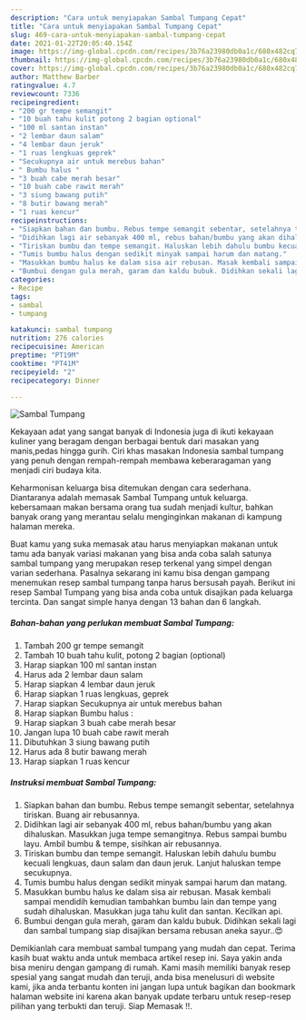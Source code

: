 ```yaml
---
description: "Cara untuk menyiapakan Sambal Tumpang Cepat"
title: "Cara untuk menyiapakan Sambal Tumpang Cepat"
slug: 469-cara-untuk-menyiapakan-sambal-tumpang-cepat
date: 2021-01-22T20:05:40.154Z
image: https://img-global.cpcdn.com/recipes/3b76a23980db0a1c/680x482cq70/sambal-tumpang-foto-resep-utama.jpg
thumbnail: https://img-global.cpcdn.com/recipes/3b76a23980db0a1c/680x482cq70/sambal-tumpang-foto-resep-utama.jpg
cover: https://img-global.cpcdn.com/recipes/3b76a23980db0a1c/680x482cq70/sambal-tumpang-foto-resep-utama.jpg
author: Matthew Barber
ratingvalue: 4.7
reviewcount: 7336
recipeingredient:
- "200 gr tempe semangit"
- "10 buah tahu kulit potong 2 bagian optional"
- "100 ml santan instan"
- "2 lembar daun salam"
- "4 lembar daun jeruk"
- "1 ruas lengkuas geprek"
- "Secukupnya air untuk merebus bahan"
- " Bumbu halus "
- "3 buah cabe merah besar"
- "10 buah cabe rawit merah"
- "3 siung bawang putih"
- "8 butir bawang merah"
- "1 ruas kencur"
recipeinstructions:
- "Siapkan bahan dan bumbu. Rebus tempe semangit sebentar, setelahnya tiriskan. Buang air rebusannya."
- "Didihkan lagi air sebanyak 400 ml, rebus bahan/bumbu yang akan dihaluskan. Masukkan juga tempe semangitnya. Rebus sampai bumbu layu. Ambil bumbu &amp; tempe, sisihkan air rebusannya."
- "Tiriskan bumbu dan tempe semangit. Haluskan lebih dahulu bumbu kecuali lengkuas, daun salam dan daun jeruk. Lanjut haluskan tempe secukupnya."
- "Tumis bumbu halus dengan sedikit minyak sampai harum dan matang."
- "Masukkan bumbu halus ke dalam sisa air rebusan. Masak kembali sampai mendidih kemudian tambahkan bumbu lain dan tempe yang sudah dihaluskan. Masukkan juga tahu kulit dan santan. Kecilkan api."
- "Bumbui dengan gula merah, garam dan kaldu bubuk. Didihkan sekali lagi dan sambal tumpang siap disajikan bersama rebusan aneka sayur..😍"
categories:
- Recipe
tags:
- sambal
- tumpang

katakunci: sambal tumpang 
nutrition: 276 calories
recipecuisine: American
preptime: "PT19M"
cooktime: "PT41M"
recipeyield: "2"
recipecategory: Dinner

---
```



![Sambal Tumpang](https://img-global.cpcdn.com/recipes/3b76a23980db0a1c/680x482cq70/sambal-tumpang-foto-resep-utama.jpg)

Kekayaan adat yang sangat banyak di Indonesia juga di ikuti kekayaan kuliner yang beragam dengan berbagai bentuk dari masakan yang manis,pedas hingga gurih. Ciri khas masakan Indonesia sambal tumpang yang penuh dengan rempah-rempah membawa keberaragaman yang menjadi ciri budaya kita.




Keharmonisan keluarga bisa ditemukan dengan cara sederhana. Diantaranya adalah memasak Sambal Tumpang untuk keluarga. kebersamaan makan bersama orang tua sudah menjadi kultur, bahkan banyak orang yang merantau selalu menginginkan makanan di kampung halaman mereka.

Buat kamu yang suka memasak atau harus menyiapkan makanan untuk tamu ada banyak variasi makanan yang bisa anda coba salah satunya sambal tumpang yang merupakan resep terkenal yang simpel dengan varian sederhana. Pasalnya sekarang ini kamu bisa dengan gampang menemukan resep sambal tumpang tanpa harus bersusah payah.
Berikut ini resep Sambal Tumpang yang bisa anda coba untuk disajikan pada keluarga tercinta. Dan sangat simple hanya dengan 13 bahan dan 6 langkah.


<!--inarticleads1-->

##### Bahan-bahan yang perlukan membuat Sambal Tumpang:

1. Tambah 200 gr tempe semangit
1. Tambah 10 buah tahu kulit, potong 2 bagian (optional)
1. Harap siapkan 100 ml santan instan
1. Harus ada 2 lembar daun salam
1. Harap siapkan 4 lembar daun jeruk
1. Harap siapkan 1 ruas lengkuas, geprek
1. Harap siapkan Secukupnya air untuk merebus bahan
1. Harap siapkan  Bumbu halus :
1. Harap siapkan 3 buah cabe merah besar
1. Jangan lupa 10 buah cabe rawit merah
1. Dibutuhkan 3 siung bawang putih
1. Harus ada 8 butir bawang merah
1. Harap siapkan 1 ruas kencur




<!--inarticleads2-->

##### Instruksi membuat  Sambal Tumpang:

1. Siapkan bahan dan bumbu. Rebus tempe semangit sebentar, setelahnya tiriskan. Buang air rebusannya.
1. Didihkan lagi air sebanyak 400 ml, rebus bahan/bumbu yang akan dihaluskan. Masukkan juga tempe semangitnya. Rebus sampai bumbu layu. Ambil bumbu &amp; tempe, sisihkan air rebusannya.
1. Tiriskan bumbu dan tempe semangit. Haluskan lebih dahulu bumbu kecuali lengkuas, daun salam dan daun jeruk. Lanjut haluskan tempe secukupnya.
1. Tumis bumbu halus dengan sedikit minyak sampai harum dan matang.
1. Masukkan bumbu halus ke dalam sisa air rebusan. Masak kembali sampai mendidih kemudian tambahkan bumbu lain dan tempe yang sudah dihaluskan. Masukkan juga tahu kulit dan santan. Kecilkan api.
1. Bumbui dengan gula merah, garam dan kaldu bubuk. Didihkan sekali lagi dan sambal tumpang siap disajikan bersama rebusan aneka sayur..😍




Demikianlah cara membuat sambal tumpang yang mudah dan cepat. Terima kasih buat waktu anda untuk membaca artikel resep ini. Saya yakin anda bisa meniru dengan gampang di rumah. Kami masih memiliki banyak resep spesial yang sangat mudah dan teruji, anda bisa menelusuri di website kami, jika anda terbantu konten ini jangan lupa untuk bagikan dan bookmark halaman website ini karena akan banyak update terbaru untuk resep-resep pilihan yang terbukti dan teruji. Siap Memasak !!. 
